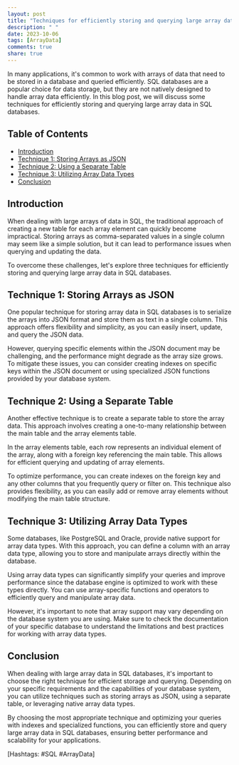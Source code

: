 ```yaml
---
layout: post
title: "Techniques for efficiently storing and querying large array data in SQL"
description: " "
date: 2023-10-06
tags: [ArrayData]
comments: true
share: true
---
```


In many applications, it's common to work with arrays of data that need to be stored in a database and queried efficiently. SQL databases are a popular choice for data storage, but they are not natively designed to handle array data efficiently. In this blog post, we will discuss some techniques for efficiently storing and querying large array data in SQL databases.

## Table of Contents

- [Introduction](#introduction)
- [Technique 1: Storing Arrays as JSON](#technique-1-storing-arrays-as-json)
- [Technique 2: Using a Separate Table](#technique-2-using-a-separate-table)
- [Technique 3: Utilizing Array Data Types](#technique-3-utilizing-array-data-types)
- [Conclusion](#conclusion)

## Introduction

When dealing with large arrays of data in SQL, the traditional approach of creating a new table for each array element can quickly become impractical. Storing arrays as comma-separated values in a single column may seem like a simple solution, but it can lead to performance issues when querying and updating the data.

To overcome these challenges, let's explore three techniques for efficiently storing and querying large array data in SQL databases.

## Technique 1: Storing Arrays as JSON

One popular technique for storing array data in SQL databases is to serialize the arrays into JSON format and store them as text in a single column. This approach offers flexibility and simplicity, as you can easily insert, update, and query the JSON data.

However, querying specific elements within the JSON document may be challenging, and the performance might degrade as the array size grows. To mitigate these issues, you can consider creating indexes on specific keys within the JSON document or using specialized JSON functions provided by your database system.

## Technique 2: Using a Separate Table

Another effective technique is to create a separate table to store the array data. This approach involves creating a one-to-many relationship between the main table and the array elements table.

In the array elements table, each row represents an individual element of the array, along with a foreign key referencing the main table. This allows for efficient querying and updating of array elements.

To optimize performance, you can create indexes on the foreign key and any other columns that you frequently query or filter on. This technique also provides flexibility, as you can easily add or remove array elements without modifying the main table structure.

## Technique 3: Utilizing Array Data Types

Some databases, like PostgreSQL and Oracle, provide native support for array data types. With this approach, you can define a column with an array data type, allowing you to store and manipulate arrays directly within the database.

Using array data types can significantly simplify your queries and improve performance since the database engine is optimized to work with these types directly. You can use array-specific functions and operators to efficiently query and manipulate array data.

However, it's important to note that array support may vary depending on the database system you are using. Make sure to check the documentation of your specific database to understand the limitations and best practices for working with array data types.

## Conclusion

When dealing with large array data in SQL databases, it's important to choose the right technique for efficient storage and querying. Depending on your specific requirements and the capabilities of your database system, you can utilize techniques such as storing arrays as JSON, using a separate table, or leveraging native array data types.

By choosing the most appropriate technique and optimizing your queries with indexes and specialized functions, you can efficiently store and query large array data in SQL databases, ensuring better performance and scalability for your applications.

[Hashtags: #SQL #ArrayData]